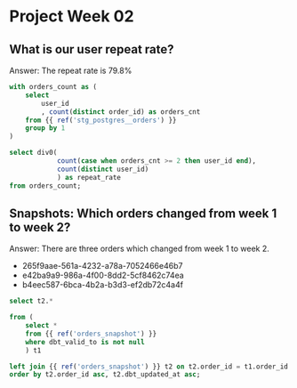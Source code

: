 # Project Week 02

## What is our user repeat rate?
Answer: The repeat rate is 79.8%
```sql
with orders_count as (
    select 
        user_id
        , count(distinct order_id) as orders_cnt
    from {{ ref('stg_postgres__orders') }}
    group by 1
)

select div0(
            count(case when orders_cnt >= 2 then user_id end),
            count(distinct user_id)
            ) as repeat_rate
from orders_count;
```


## Snapshots: Which orders changed from week 1 to week 2? 
Answer: There are three orders which changed from week 1 to week 2.
*  265f9aae-561a-4232-a78a-7052466e46b7
* e42ba9a9-986a-4f00-8dd2-5cf8462c74ea
* b4eec587-6bca-4b2a-b3d3-ef2db72c4a4f

```sql
select t2.*

from (
    select * 
    from {{ ref('orders_snapshot') }} 
    where dbt_valid_to is not null
    ) t1

left join {{ ref('orders_snapshot') }} t2 on t2.order_id = t1.order_id
order by t2.order_id asc, t2.dbt_updated_at asc;
```

